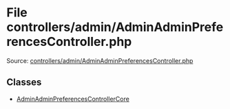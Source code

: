 File controllers/admin/AdminAdminPreferencesController.php
=========

Source: [controllers/admin/AdminAdminPreferencesController.php](https://github.com/PrestaShop/PrestaShop/blob/1.6.0.11/controllers/admin/AdminAdminPreferencesController.php)


Classes
-------

* [AdminAdminPreferencesControllerCore](class.AdminAdminPreferencesControllerCore.md)

